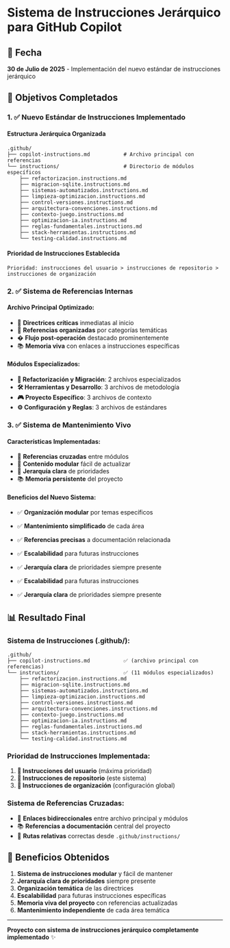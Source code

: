# Sistema de Instrucciones Jerárquico para GitHub Copilot

## 📅 Fecha
**30 de Julio de 2025** - Implementación del nuevo estándar de instrucciones jerárquico

## 🎯 Objetivos Completados

### 1. ✅ Nuevo Estándar de Instrucciones Implementado

#### **Estructura Jerárquica Organizada**
```
.github/
├── copilot-instructions.md           # Archivo principal con referencias
└── instructions/                     # Directorio de módulos específicos
    ├── refactorizacion.instructions.md
    ├── migracion-sqlite.instructions.md
    ├── sistemas-automatizados.instructions.md
    ├── limpieza-optimizacion.instructions.md
    ├── control-versiones.instructions.md
    ├── arquitectura-convenciones.instructions.md
    ├── contexto-juego.instructions.md
    ├── optimizacion-ia.instructions.md
    ├── reglas-fundamentales.instructions.md
    ├── stack-herramientas.instructions.md
    └── testing-calidad.instructions.md
```

#### **Prioridad de Instrucciones Establecida**
```
Prioridad: instrucciones del usuario > instrucciones de repositorio > instrucciones de organización
```

### 2. ✅ Sistema de Referencias Internas

#### **Archivo Principal Optimizado:**
- 🎯 **Directrices críticas** inmediatas al inicio
- 📁 **Referencias organizadas** por categorías temáticas
- � **Flujo post-operación** destacado prominentemente
- 📚 **Memoria viva** con enlaces a instrucciones específicas

#### **Módulos Especializados:**
- **🔄 Refactorización y Migración**: 2 archivos especializados
- **🛠️ Herramientas y Desarrollo**: 3 archivos de metodología
- **🎮 Proyecto Específico**: 3 archivos de contexto
- **⚙️ Configuración y Reglas**: 3 archivos de estándares

### 3. ✅ Sistema de Mantenimiento Vivo

#### **Características Implementadas:**
- 📝 **Referencias cruzadas** entre módulos
- 🔄 **Contenido modular** fácil de actualizar
- 🎯 **Jerarquía clara** de prioridades
- 📚 **Memoria persistente** del proyecto

#### **Beneficios del Nuevo Sistema:**
- ✅ **Organización modular** por temas específicos
- ✅ **Mantenimiento simplificado** de cada área
- ✅ **Referencias precisas** a documentación relacionada
- ✅ **Escalabilidad** para futuras instrucciones
- ✅ **Jerarquía clara** de prioridades siempre presente

- ✅ **Escalabilidad** para futuras instrucciones
- ✅ **Jerarquía clara** de prioridades siempre presente

## 📊 Resultado Final

### **Sistema de Instrucciones (.github/):**
```
.github/
├── copilot-instructions.md           ✅ (archivo principal con referencias)
└── instructions/                     ✅ (11 módulos especializados)
    ├── refactorizacion.instructions.md
    ├── migracion-sqlite.instructions.md
    ├── sistemas-automatizados.instructions.md
    ├── limpieza-optimizacion.instructions.md
    ├── control-versiones.instructions.md
    ├── arquitectura-convenciones.instructions.md
    ├── contexto-juego.instructions.md
    ├── optimizacion-ia.instructions.md
    ├── reglas-fundamentales.instructions.md
    ├── stack-herramientas.instructions.md
    └── testing-calidad.instructions.md
```

### **Prioridad de Instrucciones Implementada:**
1. **🥇 Instrucciones del usuario** (máxima prioridad)
2. **🥈 Instrucciones de repositorio** (este sistema)
3. **🥉 Instrucciones de organización** (configuración global)

### **Sistema de Referencias Cruzadas:**
- 🔗 **Enlaces bidireccionales** entre archivo principal y módulos
- 📚 **Referencias a documentación** central del proyecto
- 🎯 **Rutas relativas** correctas desde `.github/instructions/`

## 🚀 Beneficios Obtenidos

1. **Sistema de instrucciones modular** y fácil de mantener
2. **Jerarquía clara de prioridades** siempre presente
3. **Organización temática** de las directrices
4. **Escalabilidad** para futuras instrucciones específicas
5. **Memoria viva del proyecto** con referencias actualizadas
6. **Mantenimiento independiente** de cada área temática

---
**Proyecto con sistema de instrucciones jerárquico completamente implementado** ✨
